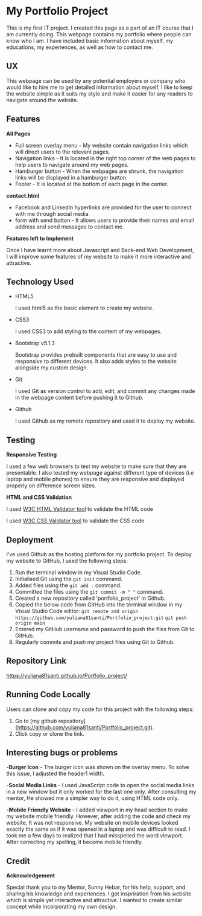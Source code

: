 # My Portfolio Project

This is my first IT project. I created this page as a part of an IT course that I am currently doing. This webpage contains my portfolio where people can know who I am. I have included basic information about myself, my educations, my experiences, as well as how to contact me.  


UX
---
This webpage can be used by any potential employers or company who would like to hire me to get detailed information about myself. 
I like to keep the website simple as it suits my style and make it easier for any readers to navigate around the website.  



## Features


**All Pages**
- Full screen overlay menu - My website contain navigation links which will direct users to the relevant pages.
- Navigation links - It is located in the right top corner of the web pages to help users to navigate around my web pages. 
- Hamburger button - When the webpages are shrunk, the navigation links will be displayed in a hamburger button. 
- Footer - It is located at the bottom of each page in the center. 


**contact.html**
- Facebook and LinkedIn hyperlinks are provided for the user to connect with me through social media
- form with send button - It allows users to provide their names and email address and send messages to contact me.   

**Features left to Implement**

Once I have learnt more about Javascript and Back-end Web Development, I will improve some features of my website to make it more interactive and attractive.




## Technology Used
- HTML5

  I used html5 as the basic element to create my website.
- CSS3

  I used CSS3 to add styling to the content of my webpages.
- Bootstrap v5.1.3

  Bootstrap provides prebuilt components that are easy to use and responsive to different devices. It also adds styles to the website alongside my custom design. 
- Git

  I used Git as version control to add, edit, and commit any changes made in the webpage content before pushing it to Github.
- Github

  I used Github as my remote repository and used it to deploy my website. 
 



## Testing


**Responsive Testing**

I used a few web browsers to test my website to make sure that they are presentable.  I also tested my webpage against different type of devices (i.e laptop and mobile phones) to ensure they are responsive and displayed properly on difference screen sizes. 


**HTML and CSS Validation**

I used [W3C HTML Validator tool](https://validator.w3.org/#validate_by_input) to validate the HTML code

I used [W3C CSS Validator tool](https://jigsaw.w3.org/css-validator/#validate_by_input) to validate the CSS code




## Deployment

I've used Github as the hosting platform for my portfolio project. To deploy my website to GitHub, I used the following steps:
1. Run the terminal window in my Visual Studio Code.
2. Initialised Git using the `git init` command.
3. Added files using the `git add .` command.
4. Committed the files using the `git commit -m " "` command.
5. Created a new repository called 'portfolio_project' in Github.
6. Copied the below code from GitHub into the terminal window in my Visual Studio Code editor:
    ```git remote add origin https://github.com/yuliana81santi/Portfolio_project.git```
    ```git push origin main```
7. Entered my GitHub username and password to push the files from Git to GitHub.
8. Regularly commits and push my project files using Git to Github.




## Repository Link

https://yuliana81santi.github.io/Portfolio_project/




## Running Code Locally

Users can clone and copy my code for this project with the following steps:
1. Go to [my github repository]
(https://github.com/yuliana81santi/Portfolio_project.git).
2. Click copy or clone the link.




## Interesting bugs or problems

-**Burger Icon** - The burger icon was shown on the overlay menu. To solve this issue, I adjusted the header1 width.

-**Social Media Links** - I used JavaScript code to open the social media links in a new window but it only worked for the last one only. After consulting my mentor, He showed me a simpler way to do it, using HTML code only.

-**Mobile Friendly Website** - I added viewport in my head section to make my website mobile friendly. However, after adding the code and check my website, It was not responsive. My website on mobile devices looked exactly the same as if it was opened in a laptop and was difficult to read. I took me a few days to realized that I had misspelled the word viewport. After correcting my spelling, it become mobile friendly. 




## Credit

**Acknowledgement**

Special thank you to my Mentor, Sunny Hebar, for his help, support, and sharing his knowledge and experiences. I got inspriration from his website which is simple yet interactive and attractive. I wanted to create similar concept while incorporating my own design. 
 
